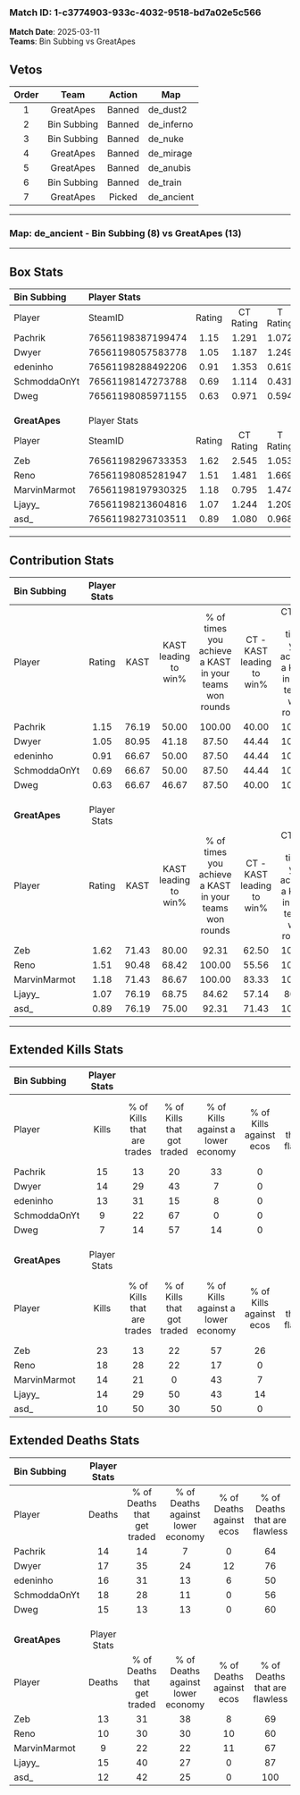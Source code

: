 ### Match ID: 1-c3774903-933c-4032-9518-bd7a02e5c566  
**Match Date**: 2025-03-11  
**Teams**: Bin Subbing vs GreatApes  

## Vetos  

| Order | Team | Action | Map |
| :---: | :--: | :----: | --- |
| 1 | GreatApes | Banned | de_dust2 |
| 2 | Bin Subbing | Banned | de_inferno |
| 3 | Bin Subbing | Banned | de_nuke |
| 4 | GreatApes | Banned | de_mirage |
| 5 | GreatApes | Banned | de_anubis |
| 6 | Bin Subbing | Banned | de_train |
| 7 | GreatApes | Picked | de_ancient |

---  

### **Map**: de_ancient - Bin Subbing (8) vs GreatApes (13)  
---  

## Box Stats  

| **Bin Subbing** | Player Stats      |        |           |          |       |       |       |         |        |      |     |
| :- | :- | :-: | :-: | :-: | :-: | :-: | :-: | :-: | :-: | :-: | :-: |
| Player          | SteamID           | Rating | CT Rating | T Rating | KAST  |  ADR  | Kills | Assists | Deaths | K/D  | HS% |
| Pachrik         | 76561198387199474 |  1.15  |   1.291   |  1.072   | 76.19 | 75.9  |  15   |    5    |   14   | 1.07 | 53  |
| Dwyer           | 76561198057583778 |  1.05  |   1.187   |  1.249   | 80.95 | 70.1  |  14   |    5    |   17   | 0.82 | 42  |
| edeninho        | 76561198288492206 |  0.91  |   1.353   |  0.619   | 66.67 | 69.1  |  13   |    2    |   16   | 0.81 | 46  |
| SchmoddaOnYt    | 76561198147273788 |  0.69  |   1.114   |  0.431   | 66.67 | 64.3  |   9   |    5    |   18   | 0.50 | 66  |
| Dweg            | 76561198085971155 |  0.63  |   0.971   |  0.594   | 66.67 | 48.4  |   7   |    4    |   15   | 0.47 | 57  |
|                 |                   |        |           |          |       |       |       |         |        |      |     |
|                 |                   |        |           |          |       |       |       |         |        |      |     |
|                 |                   |        |           |          |       |       |       |         |        |      |     |
| **GreatApes**   | Player Stats      |        |           |          |       |       |       |         |        |      |     |
| Player          | SteamID           | Rating | CT Rating | T Rating | KAST  |  ADR  | Kills | Assists | Deaths | K/D  | HS% |
| Zeb             | 76561198296733353 |  1.62  |   2.545   |  1.053   | 71.43 | 124.2 |  23   |    4    |   13   | 1.77 | 52  |
| Reno            | 76561198085281947 |  1.51  |   1.481   |  1.669   | 90.48 | 84.0  |  18   |    7    |   10   | 1.80 | 50  |
| MarvinMarmot    | 76561198197930325 |  1.18  |   0.795   |  1.474   | 71.43 | 73.0  |  14   |    4    |   9    | 1.56 | 42  |
| Ljayy_          | 76561198213604816 |  1.07  |   1.244   |  1.209   | 76.19 | 72.5  |  14   |    5    |   15   | 0.93 | 50  |
| asd_            | 76561198273103511 |  0.89  |   1.080   |  0.968   | 76.19 | 45.0  |  10   |    4    |   12   | 0.83 | 50  |
---  

## Contribution Stats  

| **Bin Subbing** | Player Stats |       |                      |                                                        |                           |                                                             |                          |                                                            |
| :- | :-: | :-: | :-: | :-: | :-: | :-: | :-: | :-: |
| Player          |    Rating    | KAST  | KAST leading to win% | % of times you achieve a KAST in your teams won rounds | CT - KAST leading to win% | CT - % of times you achieve a KAST in your teams won rounds | T - KAST leading to win% | T - % of times you achieve a KAST in your teams won rounds |
| Pachrik         |     1.15     | 76.19 |        50.00         |                         100.00                         |           40.00           |                           100.00                            |          66.67           |                           100.00                           |
| Dwyer           |     1.05     | 80.95 |        41.18         |                         87.50                          |           44.44           |                           100.00                            |          37.50           |                           75.00                            |
| edeninho        |     0.91     | 66.67 |        50.00         |                         87.50                          |           44.44           |                           100.00                            |          60.00           |                           75.00                            |
| SchmoddaOnYt    |     0.69     | 66.67 |        50.00         |                         87.50                          |           44.44           |                           100.00                            |          60.00           |                           75.00                            |
| Dweg            |     0.63     | 66.67 |        46.67         |                         87.50                          |           40.00           |                           100.00                            |          60.00           |                           75.00                            |
|                 |              |       |                      |                                                        |                           |                                                             |                          |                                                            |
|                 |              |       |                      |                                                        |                           |                                                             |                          |                                                            |
|                 |              |       |                      |                                                        |                           |                                                             |                          |                                                            |
| **GreatApes**   | Player Stats |       |                      |                                                        |                           |                                                             |                          |                                                            |
| Player          |    Rating    | KAST  | KAST leading to win% | % of times you achieve a KAST in your teams won rounds | CT - KAST leading to win% | CT - % of times you achieve a KAST in your teams won rounds | T - KAST leading to win% | T - % of times you achieve a KAST in your teams won rounds |
| Zeb             |     1.62     | 71.43 |        80.00         |                         92.31                          |           62.50           |                           100.00                            |          100.00          |                           87.50                            |
| Reno            |     1.51     | 90.48 |        68.42         |                         100.00                         |           55.56           |                           100.00                            |          80.00           |                           100.00                           |
| MarvinMarmot    |     1.18     | 71.43 |        86.67         |                         100.00                         |           83.33           |                           100.00                            |          88.89           |                           100.00                           |
| Ljayy_          |     1.07     | 76.19 |        68.75         |                         84.62                          |           57.14           |                            80.00                            |          77.78           |                           87.50                            |
| asd_            |     0.89     | 76.19 |        75.00         |                         92.31                          |           71.43           |                           100.00                            |          77.78           |                           87.50                            |
---  

## Extended Kills Stats  

| **Bin Subbing** | Player Stats |                            |                            |                                    |                         |                              |                                 |                                       |                    |           |
| :- | :-: | :-: | :-: | :-: | :-: | :-: | :-: | :-: | :-: | :-: |
| Player          |    Kills     | % of Kills that are trades | % of Kills that got traded | % of Kills against a lower economy | % of Kills against ecos | % of Kills that are flawless | % of Kills that are close duels | % of Kills that are assisted by flash | Pistol Round Kills | AWP Kills |
| Pachrik         |      15      |             13             |             20             |                 33                 |            0            |              80              |                0                |                   7                   |         6          |     1     |
| Dwyer           |      14      |             29             |             43             |                 7                  |            0            |              57              |                7                |                   0                   |         1          |     3     |
| edeninho        |      13      |             31             |             15             |                 8                  |            0            |              92              |                8                |                   0                   |         0          |     1     |
| SchmoddaOnYt    |      9       |             22             |             67             |                 0                  |            0            |              78              |               11                |                  11                   |         0          |     2     |
| Dweg            |      7       |             14             |             57             |                 14                 |            0            |              71              |               14                |                  14                   |         0          |     1     |
|                 |              |                            |                            |                                    |                         |                              |                                 |                                       |                    |           |
|                 |              |                            |                            |                                    |                         |                              |                                 |                                       |                    |           |
|                 |              |                            |                            |                                    |                         |                              |                                 |                                       |                    |           |
| **GreatApes**   | Player Stats |                            |                            |                                    |                         |                              |                                 |                                       |                    |           |
| Player          |    Kills     | % of Kills that are trades | % of Kills that got traded | % of Kills against a lower economy | % of Kills against ecos | % of Kills that are flawless | % of Kills that are close duels | % of Kills that are assisted by flash | Pistol Round Kills | AWP Kills |
| Zeb             |      23      |             13             |             22             |                 57                 |           26            |              48              |                4                |                  13                   |         0          |     0     |
| Reno            |      18      |             28             |             22             |                 17                 |            0            |              61              |                0                |                   0                   |         0          |     4     |
| MarvinMarmot    |      14      |             21             |             0              |                 43                 |            7            |              64              |               14                |                   0                   |         3          |     1     |
| Ljayy_          |      14      |             29             |             50             |                 43                 |           14            |              79              |               14                |                   0                   |         0          |     1     |
| asd_            |      10      |             50             |             30             |                 50                 |            0            |              60              |                0                |                  10                   |         0          |     1     |
## Extended Deaths Stats  

| **Bin Subbing** | Player Stats |                             |                                   |                          |                               |                            |                           |               |
| :- | :-: | :-: | :-: | :-: | :-: | :-: | :-: | :-: |
| Player          |    Deaths    | % of Deaths that get traded | % of Deaths against lower economy | % of Deaths against ecos | % of Deaths that are flawless | % of Deaths that are close | % of Deaths while blinded | Deaths to AWP |
| Pachrik         |      14      |             14              |                 7                 |            0             |              64               |             7              |             7             |       0       |
| Dwyer           |      17      |             35              |                24                 |            12            |              76               |             0              |             0             |       0       |
| edeninho        |      16      |             31              |                13                 |            6             |              50               |             19             |             0             |       1       |
| SchmoddaOnYt    |      18      |             28              |                11                 |            0             |              56               |             6              |            17             |       2       |
| Dweg            |      15      |             13              |                13                 |            0             |              60               |             0              |             0             |       0       |
|                 |              |                             |                                   |                          |                               |                            |                           |               |
|                 |              |                             |                                   |                          |                               |                            |                           |               |
|                 |              |                             |                                   |                          |                               |                            |                           |               |
| **GreatApes**   | Player Stats |                             |                                   |                          |                               |                            |                           |               |
| Player          |    Deaths    | % of Deaths that get traded | % of Deaths against lower economy | % of Deaths against ecos | % of Deaths that are flawless | % of Deaths that are close | % of Deaths while blinded | Deaths to AWP |
| Zeb             |      13      |             31              |                38                 |            8             |              69               |             8              |             8             |       2       |
| Reno            |      10      |             30              |                30                 |            10            |              60               |             0              |            10             |       2       |
| MarvinMarmot    |      9       |             22              |                22                 |            11            |              67               |             22             |             0             |       1       |
| Ljayy_          |      15      |             40              |                27                 |            0             |              87               |             7              |             7             |       1       |
| asd_            |      12      |             42              |                25                 |            0             |              100              |             0              |             0             |       1       |
